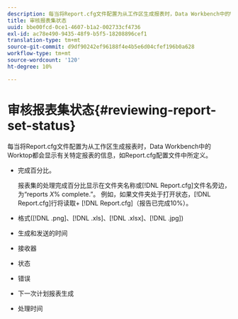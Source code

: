 ```yaml
---
description: 每当将Report.cfg文件配置为从工作区生成报表时，Data Workbench中的Worktop都会显示有关特定报表的信息，如Report.cfg配置文件中所定义。
title: 审核报表集状态
uuid: bbe00fcd-0ce1-4607-b1a2-002733cf4736
exl-id: ac78e490-9435-48f9-b5f5-18208896cef1
translation-type: tm+mt
source-git-commit: d9df90242ef96188f4e4b5e6d04cfef196b0a628
workflow-type: tm+mt
source-wordcount: '120'
ht-degree: 10%

---
```


# 审核报表集状态{#reviewing-report-set-status}

每当将Report.cfg文件配置为从工作区生成报表时，Data Workbench中的Worktop都会显示有关特定报表的信息，如Report.cfg配置文件中所定义。

* 完成百分比。

   报表集的处理完成百分比显示在文件夹名称或[!DNL Report.cfg]文件名旁边，为“reports *X*% complete.”。 例如，如果文件夹处于打开状态，[!DNL Report.cfg]行将读取+ [!DNL Report.cfg]（报告已完成10%）。
* 格式([!DNL .png]、[!DNL .xls]、[!DNL .xlsx]、[!DNL .jpg])

* 生成和发送的时间
* 接收器
* 状态
* 错误
* 下一次计划报表生成
* 处理时间
